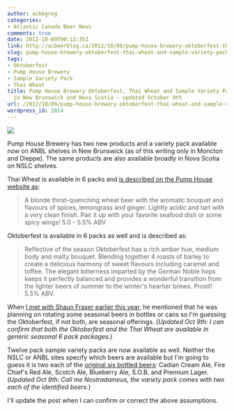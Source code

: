 ```yaml
---
author: acbbgreg
categories:
- Atlantic Canada Beer News
comments: true
date: 2012-10-09T00:13:35Z
link: http://acbeerblog.ca/2012/10/08/pump-house-brewery-oktoberfest-thai-wheat-and-sample-variety-packs-now-available-in-new-brunswick-and-nova-scotia/
slug: pump-house-brewery-oktoberfest-thai-wheat-and-sample-variety-packs-now-available-in-new-brunswick-and-nova-scotia
tags:
- Oktoberfest
- Pump House Brewery
- Sample Variety Pack
- Thai Wheat
title: Pump House Brewery Oktoberfest, Thai Wheat and Sample Variety Packs Now Available
  in New Brunswick and Nova Scotia - updated October 9th
url: /2012/10/09/pump-house-brewery-oktoberfest-thai-wheat-and-sample-variety-packs-now-available-in-new-brunswick-and-nova-scotia/
wordpress_id: 2014
---
```


[![](http://acbeerblog.ca/wp-content/uploads/2012/10/pumphouse.png)](http://acbeerblog.ca/wp-content/uploads/2012/10/pumphouse.png)

Pump House Brewery has two new products and a variety pack available now on ANBL shelves in New Brunswick (as of this writing only in Moncton and Dieppe).  The same products are also available broadly in Nova Scotia on NSLC shelves.

Thai Wheat is available in 6 packs and [is described on the Pump House website as](http://restaurant.pumphousebrewery.ca/our-beer/seasonal-brews):


<blockquote>A blonde thirst-quenching wheat beer with the aromatic bouquet and flavours of spices, lemongrass and ginger. Lightly acidic and tart with a very clean finish. Pair it up with your favorite seafood dish or some spicy wings! 5.0 - 5.5% ABV</blockquote>


Oktoberfest is available in 6 packs as well and is described as:


<blockquote>Reflective of the season Oktoberfest has a rich amber hue, medium body and malty bouquet. Blending together 4 roasts of barley to create a delicious harmony of sweet flavours including caramel and toffee. The elegant bitterness imparted by the German Noble hops keeps it perfectly balanced and provides a wonderful transition from the lighter beers of summer to the winter's heartier brews. Prosit! 5.5% ABV.</blockquote>


When [I met with Shaun Fraser earlier this year](http://atlanticcanadabeerblog.wordpress.com/2012/06/14/the-story-of-pump-house-brewery-moncton-n-b/), he mentioned that he was planning on rotating some seasonal beers in bottles or cans so I'm guessing the Oktoberfest, if not both, are seasonal offerings.  (_Updated Oct 9th:  I can confirm that both the Oktoberfest and the Thai Wheat are available in generic seasonal 6 pack packages._)

Twelve pack sample variety packs are now available as well.  Neither the NSLC or ANBL sites specify which beers are available but I'm going to guess it is two each of the [original six bottled beers](http://beer.pumphousebrewery.ca/beer):  Cadian Cream Ale, Fire Chief's Red Ale, Scotch Ale, Blueberry Ale, S.O.B. and Premium Lager.  (_Updated Oct 9th:  Call me Nostradameus, the variety pack comes with two each of the identified beers_.)

I'll update the post when I can confirm or correct the above assumptions.
